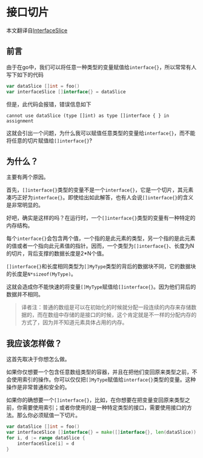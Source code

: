 # 接口切片

本文翻译自[InterfaceSlice](https://github.com/golang/go/wiki/InterfaceSlice)

## 前言

由于在go中，我们可以将任意一种类型的变量赋值给`interface{}`，所以常常有人写下如下的代码

```go
var dataSlice []int = foo()
var interfaceSlice []interface{} = dataSlice
```

但是，此代码会报错，错误信息如下

```
cannot use dataSlice (type []int) as type []interface { } in assignment
```

这就会引出一个问题，为什么我可以赋值任意类型的变量给`interface{}`，而不能将任意的切片赋值给`[]interface{}`?

## 为什么？

主要有两个原因。

首先，`[]interface{}`类型的变量不是一个`interface{}`，它是一个切片，其元素凑巧正好为`interface{}`。即使给出如此解答，也有人会说`[]interface{}`的含义是非常明显的。

好吧，确实是这样的吗？在运行时，一个`[]interface{}`类型的变量有一种特定的内存结构。

每个`interface{}`会包含两个值，一个指的是此元素的类型，另一个指的是此元素的值或者一个指向此元素值的指针。因而，一个类型为`[]interface{}`、长度为N的切片，背后支撑的数据长度是2*N个值。

`[]interface{}`和长度相同类型为`[]MyType`类型的背后的数据块不同，它的数据块的长度是`N*sizeof(MyType)`。

这就会造成你不能快速的将变量`[]MyType`赋值给`[]interface{}`。因为他们背后的数据并不相同。

>译者注：普通的数组是可以在初始化的时候就分配一段连续的内存来存储数据的，而在数组中存储的是接口的时候，这个肯定就是不一样的分配内存的方式了，因为并不知道元素具体占用的内存。

## 我应该怎样做？

这首先取决于你想怎么做。

如果你仅想要一个包含任意数组类型的容器，并且在把他们变回原来类型之前，不会使用索引的操作。你可以仅仅把`[]MyType`赋值给`interface{}`类型的变量。这种操作是非常普通和安全的。

如果你的确想要一个`[]interface{}`，比如，在你想要在把变量变回原来类型之前，你需要使用索引；或者你使用的是一种特定类型的接口，需要使用接口的方法。那么你必须赋值一下切片。

```go
var dataSlice []int = foo()
var interfaceSlice []interface{} = make([]interface{}, len(dataSlice))
for i, d := range dataSlice {
	interfaceSlice[i] = d
}
```




